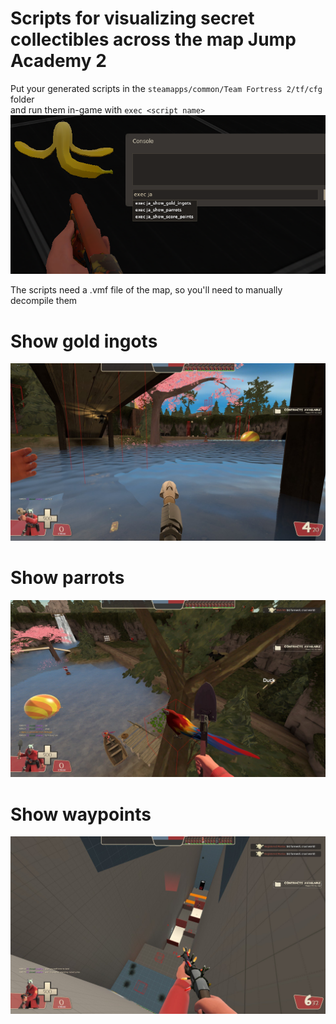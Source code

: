 # Scripts for visualizing secret collectibles across the map Jump Academy 2
Put your generated scripts in the `steamapps/common/Team Fortress 2/tf/cfg` folder \
and run them in-game with `exec <script name>`
![How to run the script in-game](how_to_run_ingame.png)

The scripts need a .vmf file of the map, so you'll need to manually decompile them

# Show gold ingots
![Gold ingots example](gold_ingots_example.png)
# Show parrots
![Parrots example](parrots_example.png)
# Show waypoints
![Waypoints example](waypoints_example.png)
